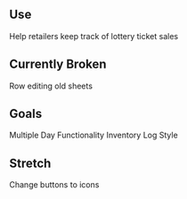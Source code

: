 ## Use
  Help retailers keep track of lottery ticket sales

## Currently Broken
  Row editing old sheets

## Goals
  Multiple Day Functionality
  Inventory Log
  Style

## Stretch
  Change buttons to icons
